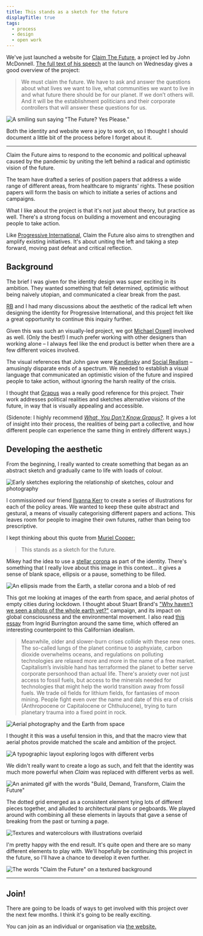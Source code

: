 ```yaml
---
title: This stands as a sketch for the future
displayTitle: true
tags:
  - process
  - design
  - open work
---
```


We've just launched a website for [Claim The Future](http://claimthefuture.today/), a project led by John McDonnell. [The full text of his speech](https://labourlist.org/2020/07/build-better-but-not-back-john-mcdonnells-full-speech/) at the launch on Wednesday gives a good overview of the project:

> We must claim the future. We have to ask and answer the questions about what lives we want to live, what communities we want to live in and what future there should be for our planet. If we don’t others will. And it will be the establishment politicians and their corporate controllers that will answer these questions for us.

![A smiling sun saying "The Future? Yes Please."](https://d2w9rnfcy7mm78.cloudfront.net/8131617/original_87ba6831844cd8a750bd05bebad54cb5.jpg?1595761445?bc=0)

Both the identity and website were a joy to work on, so I thought I should document a little bit of the process before I forget about it.

<!-- more -->

---

Claim the Future aims to respond to the economic and political upheaval caused by the pandemic by uniting the left behind a radical and optimistic vision of the future. 

The team have drafted a series of position papers that address a wide range of different areas, from healthcare to migrants' rights. These position papers will form the basis on which to initiate a series of actions and campaigns.

What I like about the project is that it's not just about theory, but practice as well. There's a strong focus on building a movement and encouraging people to take action.

Like [Progressive International](http://progressive.international/), Claim the Future also aims to strengthen and amplify existing initiatives. It's about uniting the left and taking a step forward, moving past defeat and critical reflection.

## Background

The brief I was given for the identity design was super exciting in its ambition. They wanted something that felt determined, optimistic without being naively utopian, and communicated a clear break from the past.

[RB](http://r-b.site/) and I had many discussions about the aesthetic of the radical left when designing the identity for Progressive International, and this project felt like a great opportunity to continue this inquiry further. 

Given this was such an visually-led project, we got [Michael Oswell](http://michaeloswell.com/) involved as well. (Only the best!) I much prefer working with other designers than working alone – I always feel like the end product is better when there are a few different voices involved.

The visual references that John gave were [Kandinsky](https://www.wassilykandinsky.net/painting1896-1944.php) and [Social Realism](https://en.wikipedia.org/wiki/Social_realism) – amusingly disparate ends of a spectrum. We needed to establish a visual language that communicated an optimistic vision of the future and inspired people to take action, without ignoring the harsh reality of the crisis.

I thought that [Grapus](https://www.grapheine.com/en/history-of-graphic-design/pierre-bernard-grapus-graphic-design-of-public-utility) was a really good reference for this project. Their work addresses political realities and sketches alternative visions of the future, in way that is visually appealing and accessible.

(Sidenote: I highly recommend *[What, You Don't Know Grapus?](https://draw-down.com/products/what-you-dont-know-grapus-leo-favier)*. It gives a lot of insight into their process, the realities of being part a collective, and how different people can experience the same thing in entirely different ways.)

## Developing the aesthetic

From the beginning, I really wanted to create something that began as an abstract sketch and gradually came to life with loads of colour.

![Early sketches exploring the relationship of sketches, colour and photography](https://d2w9rnfcy7mm78.cloudfront.net/8131614/original_4e190562a87cab3cffc7c386c22075f9.jpg?1595761425?bc=0)

I commissioned our friend [Ilyanna Kerr](https://www.instagram.com/ilyanna____/?hl=en) to create a series of illustrations for each of the policy areas. We wanted to keep these quite abstract and gestural, a means of visually categorising different papers and actions. This leaves room for people to imagine their own futures, rather than being too prescriptive.

I kept thinking about this quote from [Muriel Cooper:](https://twitter.com/zachlieberman/status/1199401656053579780/photo/1) 

> This stands as a sketch for the future.

Mikey had the idea to use a [stellar corona](https://en.wikipedia.org/wiki/Stellar_corona#/media/File:Solar_eclipse_1999_4_NR.jpg) as part of the identity. There's something that I really love about this image in this context… it gives a sense of blank space, ellipsis or a pause, something to be filled.

![An ellipsis made from the Earth, a stellar corona and a blob of red](https://d2w9rnfcy7mm78.cloudfront.net/8131609/original_053fa40f4515c8baea5c5749cc05aa1a.jpg?1595761419?bc=0)

This got me looking at images of the earth from space, and aerial photos of empty cities during lockdown. I thought about Stuart Brand's ["Why haven't we seen a photo of the whole earth yet?"](https://medium.com/the-long-now-foundation/earth-and-civilization-in-the-macroscope-82243cad20bd) campaign, and its impact on global consciousness and the environmental movement. I also read [this essay](https://www.generationc.xyz/ingrid-burrington) from Ingrid Burrington around the same time, which offered an interesting counterpoint to this Californian idealism.

> Meanwhile, older and slower-burn crises collide with these new ones. The so-called lungs of the planet continue to asphyxiate, carbon dioxide overwhelms oceans, and regulations on polluting technologies are relaxed more and more in the name of a free market. Capitalism’s invisible hand has terraformed the planet to better serve corporate personhood than actual life. There's anxiety over not just access to fossil fuels, but access to the minerals needed for technologies that might help the world transition away from fossil fuels. We trade oil fields for lithium fields, for fantasies of moon mining. People fight even over the name and date of this era of crisis (Anthropocene or Capitalocene or Chthulucene), trying to turn planetary trauma into a fixed point in rock.

![Aerial photography and the Earth from space](https://d2w9rnfcy7mm78.cloudfront.net/8131612/original_67d38ded7c46ceb20e7364961a0ade99.jpg?1595761423?bc=0)

I thought it this was a useful tension in this, and that the macro view that aerial photos provide matched the scale and ambition of the project.

![A typographic layout exploring logos with different verbs](https://d2w9rnfcy7mm78.cloudfront.net/8131610/original_0752c2cfa0453970e33bb2f1bcc4302b.jpg?1595761420?bc=0)

We didn't really want to create a logo as such, and felt that the identity was much more powerful when *Claim* was replaced with different verbs as well.

![An animated gif with the words "Build, Demand, Transform, Claim the Future"](https://d2w9rnfcy7mm78.cloudfront.net/8131613/original_3058717c7cf071ce78519d80684e9974.gif?1595761424?bc=0)

The dotted grid emerged as a consistent element tying lots of different pieces together, and alluded to architectural plans or pegboards. We played around with combining all these elements in layouts that gave a sense of breaking from the past or turning a page.

![Textures and watercolours with illustrations overlaid](https://d2w9rnfcy7mm78.cloudfront.net/8131618/original_14d696da924bcc81b239fcf7155fe0cf.jpg?1595761445?bc=0)

I'm pretty happy with the end result. It's quite open and there are so many different elements to play with. We'll hopefully be continuing this project in the future, so I'll have a chance to develop it even further.

![The words "Claim the Future" on a textured background](https://d2w9rnfcy7mm78.cloudfront.net/8131619/original_9de122f7651eeab95558817eb2219fa3.jpg?1595761449?bc=0)

---

## Join!

There are going to be loads of ways to get involved with this project over the next few months. I think it's going to be really exciting.

You can join as an individual or organisation via [the website.](https://claimthefuture.today/)